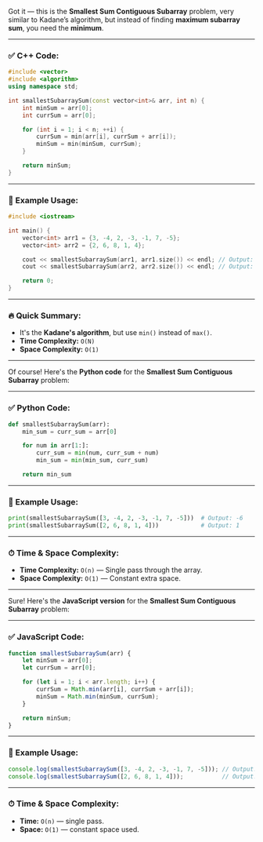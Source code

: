Got it — this is the **Smallest Sum Contiguous Subarray** problem, very similar to Kadane’s algorithm, but instead of finding **maximum subarray sum**, you need the **minimum**.

---

### ✅ C++ Code:
```cpp
#include <vector>
#include <algorithm>
using namespace std;

int smallestSubarraySum(const vector<int>& arr, int n) {
    int minSum = arr[0];
    int currSum = arr[0];

    for (int i = 1; i < n; ++i) {
        currSum = min(arr[i], currSum + arr[i]);
        minSum = min(minSum, currSum);
    }

    return minSum;
}
```

---

### 🧪 Example Usage:
```cpp
#include <iostream>

int main() {
    vector<int> arr1 = {3, -4, 2, -3, -1, 7, -5};
    vector<int> arr2 = {2, 6, 8, 1, 4};

    cout << smallestSubarraySum(arr1, arr1.size()) << endl; // Output: -6
    cout << smallestSubarraySum(arr2, arr2.size()) << endl; // Output: 1

    return 0;
}
```

---

### 🔥 Quick Summary:
- It's the **Kadane's algorithm**, but use `min()` instead of `max()`.
- **Time Complexity:** `O(N)`
- **Space Complexity:** `O(1)`

---

Of course! Here's the **Python code** for the **Smallest Sum Contiguous Subarray** problem:

---

### ✅ Python Code:
```python
def smallestSubarraySum(arr):
    min_sum = curr_sum = arr[0]

    for num in arr[1:]:
        curr_sum = min(num, curr_sum + num)
        min_sum = min(min_sum, curr_sum)

    return min_sum
```

---

### 🧪 Example Usage:
```python
print(smallestSubarraySum([3, -4, 2, -3, -1, 7, -5]))  # Output: -6
print(smallestSubarraySum([2, 6, 8, 1, 4]))            # Output: 1
```

---

### ⏱ Time & Space Complexity:
- **Time Complexity:** `O(n)` — Single pass through the array.
- **Space Complexity:** `O(1)` — Constant extra space.

---

Sure! Here's the **JavaScript version** for the **Smallest Sum Contiguous Subarray** problem:

---

### ✅ JavaScript Code:
```javascript
function smallestSubarraySum(arr) {
    let minSum = arr[0];
    let currSum = arr[0];

    for (let i = 1; i < arr.length; i++) {
        currSum = Math.min(arr[i], currSum + arr[i]);
        minSum = Math.min(minSum, currSum);
    }

    return minSum;
}
```

---

### 🧪 Example Usage:
```javascript
console.log(smallestSubarraySum([3, -4, 2, -3, -1, 7, -5])); // Output: -6
console.log(smallestSubarraySum([2, 6, 8, 1, 4]));           // Output: 1
```

---

### ⏱ Time & Space Complexity:
- **Time:** `O(n)` — single pass.
- **Space:** `O(1)` — constant space used.

